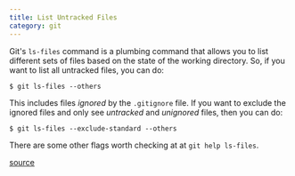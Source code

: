 ```yaml
---
title: List Untracked Files
category: git
---
```


Git's `ls-files` command is a plumbing command that allows you to list
different sets of files based on the state of the working directory. So, if
you want to list all untracked files, you can do:

```
$ git ls-files --others
```

This includes files *ignored* by the `.gitignore` file. If you want to
exclude the ignored files and only see *untracked* and *unignored* files,
then you can do:

```
$ git ls-files --exclude-standard --others
```

There are some other flags worth checking at at `git help ls-files`.

[source](http://stackoverflow.com/questions/2657935/checking-for-a-dirty-index-or-untracked-files-with-git)
